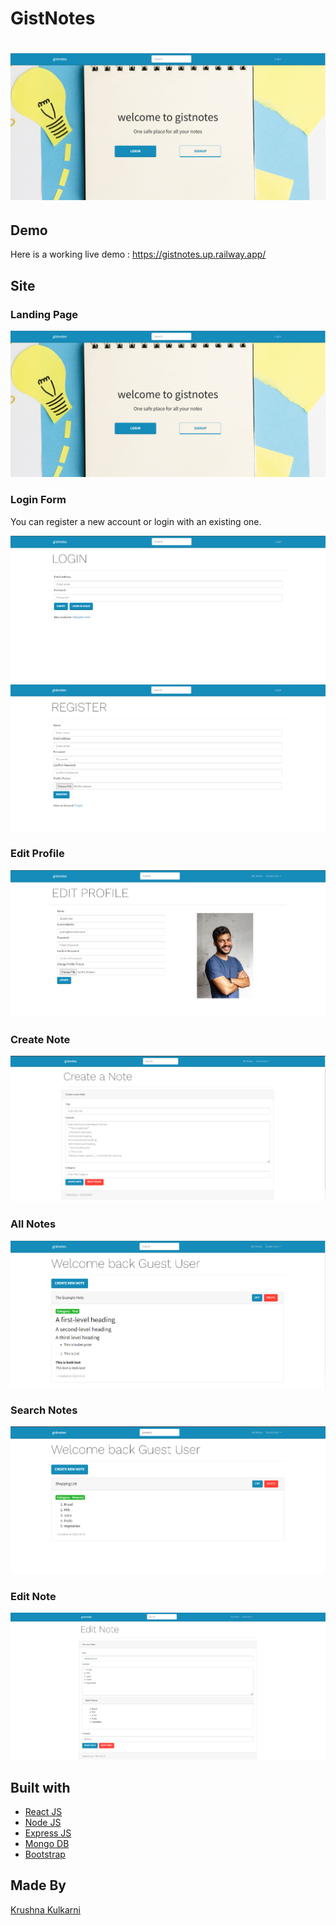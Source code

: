 # GistNotes

# ![GistNotes](https://github.com/Krushna-Kulkarni/GistNotes/blob/main/screenshots/Landing-Page.png)

## Demo

Here is a working live demo : https://gistnotes.up.railway.app/

## Site

### Landing Page

![](https://github.com/Krushna-Kulkarni/GistNotes/blob/main/screenshots/Landing-Page.png)

### Login Form

You can register a new account or login with an existing one.

![](https://github.com/Krushna-Kulkarni/GistNotes/blob/main/screenshots/Auth-Login.png)
![](https://github.com/Krushna-Kulkarni/GistNotes/blob/main/screenshots/Auth-Register.png)

### Edit Profile

![](https://github.com/Krushna-Kulkarni/GistNotes/blob/main/screenshots/Edit-Profile.png)

### Create Note

![](https://github.com/Krushna-Kulkarni/GistNotes/blob/main/screenshots/Create-Note.png)

### All Notes

![](https://github.com/Krushna-Kulkarni/GistNotes/blob/main/screenshots/Example-Note.png)

### Search Notes

![](https://github.com/Krushna-Kulkarni/GistNotes/blob/main/screenshots/Search-Notes.png)

### Edit Note

![](https://github.com/Krushna-Kulkarni/GistNotes/blob/main/screenshots/Edit-Note.png)

## Built with

- [React JS](https://reactjs.org/)
- [Node JS](https://nodejs.org/)
- [Express JS](https://expressjs.com/)
- [Mongo DB](https://www.mongodb.com/)
- [Bootstrap](http://getbootstrap.com/)

## Made By

[Krushna Kulkarni ](https://github.com/krushna-kulkarni)
